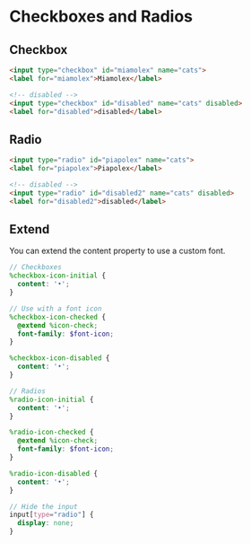 # Checkboxes and Radios

## Checkbox
<Checkbox></Checkbox>
 ```html
<input type="checkbox" id="miamolex" name="cats">
<label for="miamolex">Miamolex</label>

<!-- disabled -->
<input type="checkbox" id="disabled" name="cats" disabled>
<label for="disabled">disabled</label>
```

## Radio
<Radio></Radio>
 ```html
<input type="radio" id="piapolex" name="cats">
<label for="piapolex">Piapolex</label>

<!-- disabled -->
<input type="radio" id="disabled2" name="cats" disabled>
<label for="disabled2">disabled</label>
```

## Extend
You can extend the content property to use a custom font.

```scss
// Checkboxes
%checkbox-icon-initial {
  content: '•';
}

// Use with a font icon 
%checkbox-icon-checked {
  @extend %icon-check;
  font-family: $font-icon;
}

%checkbox-icon-disabled {
  content: '•';
}

// Radios
%radio-icon-initial {
  content: '•';
}

%radio-icon-checked {
  @extend %icon-check;
  font-family: $font-icon;
}

%radio-icon-disabled {
  content: '•';
}

// Hide the input
input[type="radio"] {
  display: none;
}
```
